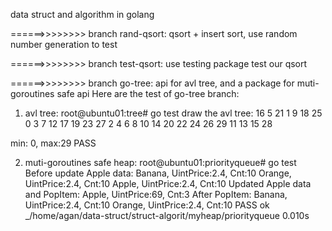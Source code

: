 data struct and algorithm in golang

======>>>>>>>>
branch rand-qsort: qsort + insert sort, use random number generation to test

======>>>>>>>>
branch test-qsort: use testing package test our qsort

======>>>>>>>>
branch go-tree: api for avl tree, and a package for muti-goroutines safe api
Here are the test of go-tree branch:
1) avl tree:
root@ubuntu01:tree# go test
draw the avl tree:
                                16 
                5                                 21 
    1                 9         18                 25 
  0     3     7         12   17     19     23         27 
  2   4   6   8     10     14   20   22   24   26     29 
  11   13   15   28 

min: 0, max:29
PASS

2) muti-goroutines safe heap:
root@ubuntu01:priorityqueue# go test
Before update Apple data:
Banana, UintPrice:2.4, Cnt:10
Orange, UintPrice:2.4, Cnt:10
Apple, UintPrice:2.4, Cnt:10
Updated Apple data and PopItem:
Apple, UintPrice:69, Cnt:3
After PopItem:
Banana, UintPrice:2.4, Cnt:10
Orange, UintPrice:2.4, Cnt:10
PASS
ok  	_/home/agan/data-struct/struct-algorit/myheap/priorityqueue	0.010s


